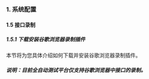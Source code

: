 ### 1. 系统配置

#### 1.5 接口录制

##### 1.5.1 下载安装谷歌浏览器录制插件

本节将为您具体介绍如何下载并安装谷歌浏览器录制插件。

##### 说明：目前全自动测试平台仅支持谷歌浏览器中接口的录制。
